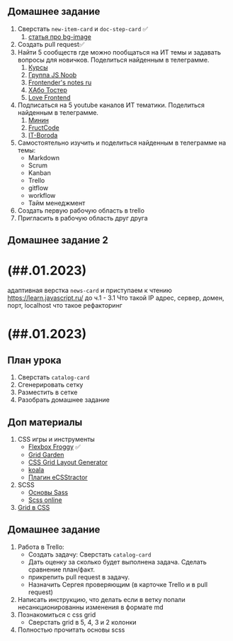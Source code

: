 ## Домашнее задание

1. Сверстать `new-item-card` и `doc-step-card` ✅
   1.  [статья про bg-image](https://www.mousedc.ru/learning/21-fon-css-background-color-image/)
2. Создать pull request✅
3. Найти 5 сообществ где можно пообщаться на ИТ темы и задавать вопросы для новичков. Поделиться найденным в телеграмме.
   1. [Курсы](https://t.me/+jTTbzU7t41RmZDU6)
   2. [Группа JS Noob](https://t.me/js_noobs_ru)
   3. [Frontender's notes ru](https://t.me/frontendnoteschannel)
   4. [ХАбо Тостер](https://qna.habr.com/)
   5. [Love Frontend](https://vk.com/love_frontend)
4. Подписаться на 5 youtube каналов ИТ тематики. Поделиться найденным в телеграмме.
   1. [Минин](https://www.youtube.com/@VladilenMinin)
   2. [FructCode](https://www.youtube.com/@fructcode/videos)
   3. [IT-Boroda](https://www.youtube.com/@itbeard)
5. Самостоятельно изучить и поделиться найденным в телеграмме на темы:
    * Markdown
    * Scrum
    * Kanban
    * Trello
    * gitflow
    * workflow
    * Тайм менеджмент
6. Создать первую рабочую область в trello
7. Пригласить в рабочую область друг друга

## Домашнее задание 2

# (##.01.2023)

адаптивная верстка
`news-card` и
приступаем к чтению https://learn.javascript.ru/ до  ч.1 - 3.1
Что такой IP адрес, сервер, домен, порт, localhost
что такое рефакторинг

# (##.01.2023)

## План урока

1. Сверстать `catalog-card`
2. Сгенерировать сетку
3. Разместить в сетке
4. Разобрать домашнее задание


## Доп материалы

1. CSS игры и инструменты
   * [Flexbox Froggy](https://flexboxfroggy.com/#ru) ✅
   * [Grid Garden](https://cssgridgarden.com/#ru)
   * [CSS Grid Layout Generator](https://angrytools.com/css-grid/)
   * [koala](http://koala-app.com/)
   * [Плагин eCSStractor](https://www.youtube.com/watch?v=pZiYs_Sput8)
2. SCSS
   * [Основы Sass](https://sass-scss.ru/guide/)
   * [Scss online](https://www.sassmeister.com/)
3. [Grid в CSS](https://wp-kama.ru/id_8945/grid-v-css.html)


## Домашнее задание

1. Работа в Trello:
   * Создать задачу: Сверстать `catalog-card`
   * Дать оценку за сколько будет выполнена задача. Сделать сравнение план/факт.
   * прикрепить pull request в задачу.
   * Назначить Сергея проверяющим (в карточке Trello и в pull request)
2. Написать инструкцию, что делать если в ветку попали несанкционированны изменения в формате md
3. Познакомиться с css grid
   * Сверстать grid в 5, 4, 3 и 2 колонки
4. Полностью прочитать основы scss

